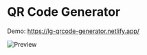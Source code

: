 
# QR Code Generator

Demo: https://lg-qrcode-generator.netlify.app/

![Preview](qr-code-generator.png)

